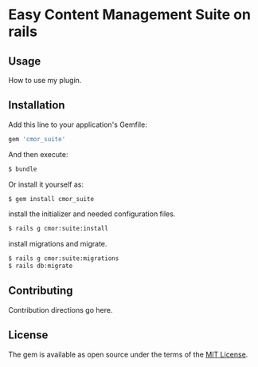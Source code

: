 # Easy Content Management Suite on rails

## Usage
How to use my plugin.

## Installation
Add this line to your application's Gemfile:

```ruby
gem 'cmor_suite'
```

And then execute:
```bash
$ bundle
```

Or install it yourself as:
```bash
$ gem install cmor_suite
```

install the initializer and needed configuration files.
```bash
$ rails g cmor:suite:install
```

install migrations and migrate.
```bash
$ rails g cmor:suite:migrations
$ rails db:migrate
```

## Contributing
Contribution directions go here.

## License
The gem is available as open source under the terms of the [MIT License](http://opensource.org/licenses/MIT).
